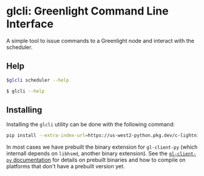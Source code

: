 # glcli: Greenlight Command Line Interface

A simple tool to issue commands to a Greenlight node and interact with
the scheduler.

## Help

```bash
$glcli scheduler --help
```


```bash
$ glcli --help
```

## Installing

Installing the `glcli` utility can be done with the following command:

```bash
pip install --extra-index-url=https://us-west2-python.pkg.dev/c-lightning/greenlight-pypi/simple/ glcli
```

In most cases we have prebuilt the binary extension for `gl-client-py`
(which internall depends on `libhsmd`, another binary extension). See
the [`gl-client-py` documentation][glpy-doc] for details on prebuilt
binaries and how to compile on platforms that don't have a prebuilt
version yet.

[glpy-doc]: ../../libs/gl-client-py/



